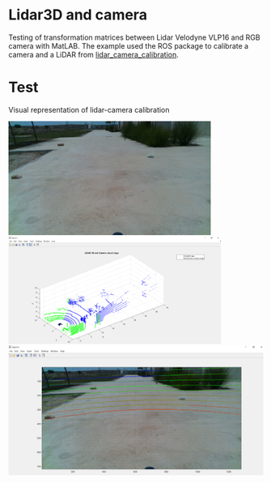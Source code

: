# Lidar3D and camera
Testing of transformation matrices between Lidar Velodyne VLP16 and RGB camera with MatLAB. The example used the ROS package to calibrate a camera and a LiDAR from [lidar_camera_calibration](https://github.com/ankitdhall/lidar_camera_calibration).

# Test
Visual representation of lidar-camera calibration
<p float="left">
  <img src="/frame0.jpg" width="400"  />
  <img src="/images/Lidar_camera_and_Blue.png" width="420"  />
  <img src="/images/lidar_on_image.png" width="1000" /> 
</p>



